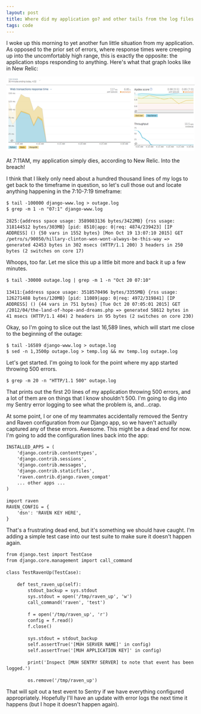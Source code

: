 ```yaml
---
layout: post
title: Where did my application go? and other tails from the log files
tags: code
---
```


I woke up this morning to yet another fun little situation from my application. As opposed to the prior set of errors, where response times were creeping up into the uncomfortably high range, this is exactly the opposite: the application stops responding to anything. Here's what that graph looks like in New Relic:

![](/images/errors2.png)

At 7:11AM, my application simply dies, according to New Relic. Into the breach!

I think that I likely only need about a hundred thousand lines of my logs to get back to the timeframe in question, so let's cull those out and locate anything happening in the 7:10-7:19 timeframe:

	$ tail -100000 django-www.log > outage.log
	$ grep -m 1 -n "07:1" django-www.log

	2825:{address space usage: 3589083136 bytes/3422MB} {rss usage: 318144512 bytes/303MB} [pid: 8510|app: 0|req: 4874/239423] [IP ADDRESS] () {50 vars in 1552 bytes} [Mon Oct 19 13:07:10 2015] GET /petro/s/90050/hillary-clinton-won-wont-always-be-this-way => generated 42453 bytes in 302 msecs (HTTP/1.1 200) 3 headers in 250 bytes (2 switches on core 17)

Whoops, too far. Let me slice this up a little bit more and back it up a few minutes.

	$ tail -30000 outage.log | grep -m 1 -n "Oct 20 07:10"

	13411:{address space usage: 3518570496 bytes/3355MB} {rss usage: 126271488 bytes/120MB} [pid: 11089|app: 0|req: 4972/319841] [IP ADDRESS] () {44 vars in 751 bytes} [Tue Oct 20 07:05:01 2015] GET /2012/04/the-land-of-hope-and-dreams.php => generated 58612 bytes in 41 msecs (HTTP/1.1 404) 2 headers in 95 bytes (2 switches on core 230)

Okay, so I'm going to slice out the last 16,589 lines, which will start me close to the beginning of the outage:

	$ tail -16589 django-www.log > outage.log
	$ sed -n 1,3500p outage.log > temp.log && mv temp.log outage.log

Let's get started. I'm going to look for the point where my app started throwing 500 errors.

	$ grep -m 20 -n "HTTP/1.1 500" outage.log

That prints out the first 20 lines of my application throwing 500 errors, and a lot of them are on things that I know shouldn't 500. I'm going to dig into my Sentry error logging to see what the problem is, and...crap.

At some point, I or one of my teammates accidentally removed the Sentry and Raven configuration from our Django app, so we haven't actually captured any of these errors. Awesome. This might be a dead end for now. I'm going to add the configuration lines back into the app:

	INSTALLED_APPS = (
	    'django.contrib.contenttypes',
	    'django.contrib.sessions',
	    'django.contrib.messages',
	    'django.contrib.staticfiles',
	    'raven.contrib.django.raven_compat'
	    ... other apps ...
	)

	import raven
    RAVEN_CONFIG = {
        'dsn': 'RAVEN KEY HERE',
    }

That's a frustrating dead end, but it's something we should have caught. I'm adding a simple test case into our test suite to make sure it doesn't happen again.

	from django.test import TestCase
	from django.core.management import call_command

	class TestRavenUp(TestCase):

		def test_raven_up(self):
			stdout_backup = sys.stdout
			sys.stdout = open('/tmp/raven_up', 'w')
			call_command('raven', 'test')

			f = open('/tmp/raven_up', 'r')
			config = f.read()
			f.close()

			sys.stdout = stdout_backup
			self.assertTrue('[MUH SERVER NAME]' in config)
			self.assertTrue('[MUH APPLICATION KEY]' in config)

			print('Inspect [MUH SENTRY SERVER] to note that event has been logged.')

			os.remove('/tmp/raven_up')

That will spit out a test event to Sentry if we have everything configured appropriately. Hopefully I'll have an update with error logs the next time it happens (but I hope it doesn't happen again).